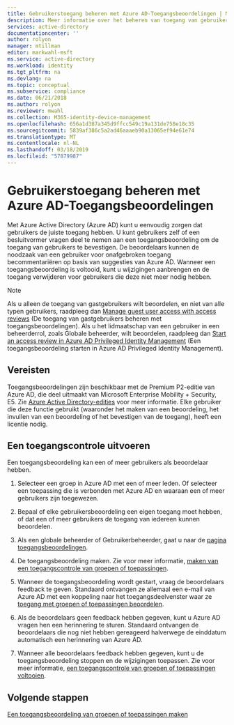 ```yaml
---
title: Gebruikerstoegang beheren met Azure AD-Toegangsbeoordelingen | Microsoft Docs
description: Meer informatie over het beheren van toegang van gebruikers als lidmaatschap van een groep of toewijzing aan een toepassing met Azure Active Directory-Toegangsbeoordelingen
services: active-directory
documentationcenter: ''
author: rolyon
manager: mtillman
editor: markwahl-msft
ms.service: active-directory
ms.workload: identity
ms.tgt_pltfrm: na
ms.devlang: na
ms.topic: conceptual
ms.subservice: compliance
ms.date: 06/21/2018
ms.author: rolyon
ms.reviewer: mwahl
ms.collection: M365-identity-device-management
ms.openlocfilehash: 656a1d387a345d9ffcc549c19a131de758e18c35
ms.sourcegitcommit: 5839af386c5a2ad46aaaeb90a13065ef94e61e74
ms.translationtype: MT
ms.contentlocale: nl-NL
ms.lasthandoff: 03/18/2019
ms.locfileid: "57879987"
---
```

# <a name="manage-user-access-with-azure-ad-access-reviews"></a>Gebruikerstoegang beheren met Azure AD-Toegangsbeoordelingen

Met Azure Active Directory (Azure AD) kunt u eenvoudig zorgen dat gebruikers de juiste toegang hebben. U kunt gebruikers zelf of een besluitvormer vragen deel te nemen aan een toegangsbeoordeling om de toegang van gebruikers te bevestigen. De beoordelaars kunnen de noodzaak van een gebruiker voor onafgebroken toegang becommentariëren op basis van suggesties van Azure AD. Wanneer een toegangsbeoordeling is voltooid, kunt u wijzigingen aanbrengen en de toegang verwijderen voor gebruikers die deze niet meer nodig hebben.

> [!NOTE]
> Als u alleen de toegang van gastgebruikers wilt beoordelen, en niet van alle typen gebruikers, raadpleeg dan [Manage guest user access with access reviews](manage-guest-access-with-access-reviews.md) (De toegang van gastgebruikers beheren met toegangsbeoordelingen). Als u het lidmaatschap van een gebruiker in een beheerderrol, zoals Globale beheerder, wilt beoordelen, raadpleeg dan [Start an access review in Azure AD Privileged Identity Management](../privileged-identity-management/pim-how-to-start-security-review.md) (Een toegangsbeoordeling starten in Azure AD Privileged Identity Management). 
>
>

## <a name="prerequisites"></a>Vereisten 


Toegangsbeoordelingen zijn beschikbaar met de Premium P2-editie van Azure AD, die deel uitmaakt van Microsoft Enterprise Mobility + Security, E5. Zie [Azure Active Directory-edities](../fundamentals/active-directory-whatis.md) voor meer informatie. Elke gebruiker die deze functie gebruikt (waaronder het maken van een beoordeling, het invullen van een beoordeling of het bevestigen van de toegang), heeft een licentie nodig. 

## <a name="create-and-perform-an-access-review"></a>Een toegangscontrole uitvoeren

Een toegangsbeoordeling kan een of meer gebruikers als beoordelaar hebben.  

1. Selecteer een groep in Azure AD met een of meer leden. Of selecteer een toepassing die is verbonden met Azure AD en waaraan een of meer gebruikers zijn toegewezen. 

2. Bepaal of elke gebruikersbeoordeling een eigen toegang moet hebben, of dat een of meer gebruikers de toegang van iedereen kunnen beoordelen.

3. Als een globale beheerder of Gebruikerbeheerder, gaat u naar de [pagina toegangsbeoordelingen](https://portal.azure.com/#blade/Microsoft_AAD_ERM/DashboardBlade/).

4. De toegangsbeoordeling maken. Zie voor meer informatie, [maken van een toegangscontrole van groepen of toepassingen](create-access-review.md).

5. Wanneer de toegangsbeoordeling wordt gestart, vraag de beoordelaars feedback te geven. Standaard ontvangen ze allemaal een e-mail van Azure AD met een koppeling naar het toegangsdeelvenster waar ze [toegang met groepen of toepassingen beoordelen](perform-access-review.md).

6. Als de beoordelaars geen feedback hebben gegeven, kunt u Azure AD vragen hen een herinnering te sturen. Standaard ontvangen de beoordelaars die nog niet hebben gereageerd halverwege de einddatum automatisch een herinnering van Azure AD.

7. Wanneer alle beoordelaars feedback hebben gegeven, kunt u de toegangsbeoordeling stoppen en de wijzigingen toepassen. Zie voor meer informatie, [een toegangscontrole van groepen of toepassingen voltooien](complete-access-review.md).


## <a name="next-steps"></a>Volgende stappen

[Een toegangsbeoordeling van groepen of toepassingen maken](create-access-review.md)




